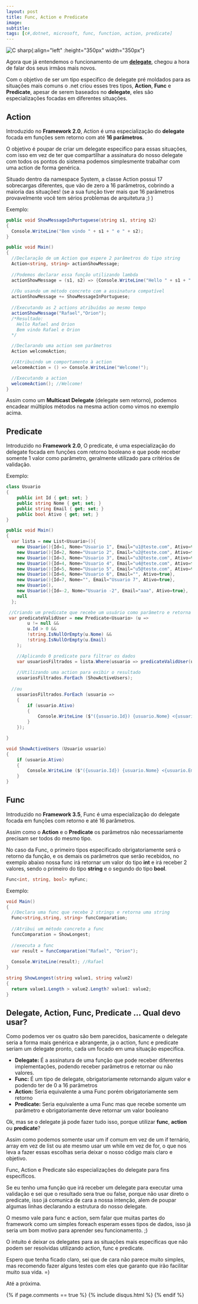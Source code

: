 ```yaml
---
layout: post
title: Func, Action e Predicate
image:
subtitle:
tags: [c#,dotnet, microsoft, func, function, action, predicate]
---
```


![C sharp](../img/posts/csharp.png){:align="left" :height="350px" width="350px"}

Agora que já entendemos o funcionamento de um [**delegate**](https://rafaelorion.github.io/2021-04-12-delegates), chegou a hora de falar dos seus irmãos mais novos.

Com o objetivo de ser um tipo especifico de delegate pré moldados para as situações mais comuns o .net criou esses tres tipos, **Action**, **Func** e **Predicate**, 
apesar de serem baseados no **delegate**, eles são especializações focadas em diferentes situações.

## Action ##

Introduzido no **Framework 2.0**, Action é uma especialização do **delegate** focada em funções sem retorno com até **16 parâmetros**.

O objetivo é poupar de criar um delegate especifico para essas situações, com isso em vez de ter que compartilhar a assinatura do nosso delegate com todos os pontos do sistema podemos simplesmente trabalhar com uma action de forma genérica.

Situado dentro da namespace System, a classe Action possui 17 sobrecargas diferentes, que vão de zero a 16 parâmetros, cobrindo a maioria das situações! (se a sua função tiver mais que 16 parâmetros provavelmente você tem sérios problemas de arquitetura ;) )


Exemplo:
```cs
public void ShowMessageInPortuguese(string s1, string s2)
{
  Console.WriteLine("Bem vindo " + s1 + " e " + s2);
}

public void Main()
{
  //Declaração de um Action que espere 2 parâmetros do tipo string
  Action<string, string> actionShowMessage;
	
  //Podemos declarar essa função utilizando lambda
  actionShowMessage = (s1, s2) => {Console.WriteLine("Hello " + s1 + " and " + s2);}; 
	
  //Ou usando um método concreto com a assinatura compatível
  actionShowMessage += ShowMessageInPortuguese;
	
  //Executando as 2 actions atribuídas ao mesmo tempo
  actionShowMessage("Rafael","Orion"); 
  /*Resultado:
    Hello Rafael and Orion
    Bem vindo Rafael e Orion
  */

  //Declarando uma action sem parâmetros
  Action welcomeAction;

  //Atribuindo um comportamento à action
  welcomeAction = () => Console.WriteLine("Welcome!");

  //Executando a action
  welcomeAction(); //Welcome!
}
```

Assim como um **Multicast Delegate** (delegate sem retorno), podemos encadear múltiplos métodos na mesma action como vimos no exemplo acima. 


## Predicate ##

Introduzido no **Framework 2.0**, O predicate, é uma especialização do delegate focada em funções com retorno booleano e que pode receber somente 1 valor como parâmetro, geralmente utilizado para critérios de validação.

Exemplo:
```cs
class Usuario
{
	public int Id { get; set; }
	public string Nome { get; set; }
	public string Email { get; set; }
	public bool Ativo { get; set; }
}

public void Main()
{
  var lista = new List<Usuario>(){
    new Usuario(){Id=1, Nome="Usuario 1", Email="u1@teste.com", Ativo=true},
    new Usuario(){Id=2, Nome="Usuario 2", Email="u2@teste.com", Ativo=false},
    new Usuario(){Id=3, Nome="Usuario 3", Email="u3@teste.com", Ativo=true},
    new Usuario(){Id=4, Nome="Usuario 4", Email="u4@teste.com", Ativo=false},
    new Usuario(){Id=5, Nome="Usuario 5", Email="u5@teste.com", Ativo=true},
    new Usuario(){Id=6, Nome="Usuario 6", Email="", Ativo=true},
    new Usuario(){Id=7, Nome="", Email="Usuario 7", Ativo=true},
    new Usuario(),
    new Usuario(){Id=-2, Nome="Usuario -2", Email="aaa", Ativo=true},
    null
  };

 //Criando um predicate que recebe um usuário como parâmetro e retorna um bool informando se é valido ou não
 var predicateValidUser = new Predicate<Usuario> (u =>
		u != null &&
		u.Id > 0 &&
		!string.IsNullOrEmpty(u.Nome) &&
		!string.IsNullOrEmpty(u.Email)
	);

	//Aplicando 0 predicate para filtrar os dados
	var usuariosFiltrados = lista.Where(usuario => predicateValidUser(usuario)).ToList();
	
	//Utilizando uma action para exibir o resultado
	usuariosFiltrados.ForEach (ShowActiveUsers);
	
  //ou
	usuariosFiltrados.ForEach (usuario =>
	{
		if (usuario.Ativo)
		{
			Console.WriteLine ($"({usuario.Id}) {usuario.Nome} <{usuario.Email}>");
		}
	});

}

void ShowActiveUsers (Usuario usuario)
{
	if (usuario.Ativo)
	{
		Console.WriteLine ($"({usuario.Id}) {usuario.Nome} <{usuario.Email}>");
	}
}
```

## Func ##

Introduzido no **Framework 3.5**, Func é uma especialização do delegate focada em funções com retorno e até 16 parâmetros.

Assim como o **Action** e o **Predicate** os parâmetros não necessariamente precisam ser todos do mesmo tipo.

No caso da Func, o primeiro tipos especificado obrigatoriamente será o retorno da função, e os demais os parâmetros que serão recebidos, no exemplo abaixo nossa func irá retornar um valor do tipo **int** e irá receber 2 valores, sendo o primeiro do tipo **string** e o segundo do tipo **bool**.

```cs
Func<int, string, bool> myFunc;
```

Exemplo:
```cs
void Main()
{
  //Declara uma func que recebe 2 strings e retorna uma string
  Func<string,string, string> funcComparation;
	
  //Atribui um método concreto a func
  funcComparation = ShowLongest;
	
  //executa a func
  var result = funcComparation("Rafael", "Orion");
	
  Console.WriteLine(result); //Rafael
}

string ShowLongest(string value1, string value2)
{
  return value1.Length > value2.Length? value1: value2;
}

```

## Delegate, Action, Func, Predicate ... Qual devo usar? ##

Como podemos ver os quatro são bem parecidos, basicamente o delegate seria a forma mais genérica e abrangente, ja o action, func e predicate seriam um delegate pronto, cada um focado em uma situação especifica.

 - **Delegate:** É a assinatura de uma função que pode receber diferentes implementações, podendo receber parâmetros e retornar ou não valores. 
 - **Func:** É um tipo de delegate, obrigatoriamente retornando algum valor e podendo ter de 0 a 16 parâmetros
 - **Action:** Seria equivalente a uma Func porém obrigatoriamente sem retorno
 - **Predicate:** Seria equivalente a uma Func mas que recebe somente um parâmetro e obrigatoriamente deve retornar um valor booleano


Ok, mas se o delegate já pode fazer tudo isso, porque utilizar **func**, **action** ou **predicate**?

Assim como podemos somente usar um if comum em vez de um if ternário, array em vez de list ou ate mesmo usar um while em vez de for, o que nos leva a fazer essas escolhas seria deixar o nosso código mais claro e objetivo.

Func, Action e Predicate são especializações do delegate para fins específicos.

Se eu tenho uma função que irá receber um delegate para executar uma validação e sei que o resultado sera true ou false, porque não usar direto o predicate, isso já comunica de cara a nossa intenção, alem de poupar algumas linhas declarando a estrutura do nosso delegate.

O mesmo vale para func e action, sem falar que muitas partes do framework como um simples foreach esperam esses tipos de dados, isso já seria um bom motivo para aprender seu funcionamento. ;) 

O intuito é deixar os delegates para as situações mais especificas que não podem ser resolvidas utilizando action, func e predicate.

Espero que tenha ficado claro, sei que de cara não parece muito simples, mas recomendo fazer alguns testes com eles que garanto que irão facilitar muito sua vida. =)

Até a próxima.

{% if page.comments == true %}
  {% include disqus.html %}
{% endif %}